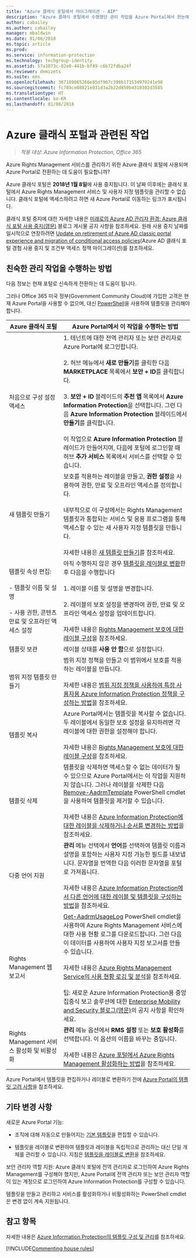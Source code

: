 ```yaml
---
title: "Azure 클래식 포털에서 마이그레이션 - AIP"
description: "Azure 클래식 포털에서 수행했던 관리 작업을 Azure Portal에서 한눈에 볼 수 있습니다."
author: cabailey
ms.author: cabailey
manager: mbaldwin
ms.date: 01/08/2018
ms.topic: article
ms.prod: 
ms.service: information-protection
ms.technology: techgroup-identity
ms.assetid: 57a1073c-02e0-441b-bf49-c6b72fdba24f
ms.reviewer: demizets
ms.suite: ems
ms.openlocfilehash: 367189865266e85df967c398b17153d970241e98
ms.sourcegitcommit: fc789ce08821e031d3a2b22d850b4318302d3585
ms.translationtype: HT
ms.contentlocale: ko-KR
ms.lasthandoff: 01/08/2018
---
```

# <a name="tasks-that-you-used-to-do-with-the-azure-classic-portal"></a>Azure 클래식 포털과 관련된 작업

>*적용 대상: Azure Information Protection, Office 365*

Azure Rights Management 서비스를 관리하기 위한 Azure 클래식 포털에 사용되며 Azure Portal로 전환하는 데 도움이 필요합니까? 

Azure 클래식 포털은 **2018년 1월 8일**에 사용 중지됩니다. 이 날짜 이후에는 클래식 포털에서 Azure Rights Management 서비스 및 사용자 지정 템플릿을 관리할 수 없습니다. 클래식 포털에 액세스하려고 하면 새 Azure Portal로 이동하는 링크가 표시됩니다. 

클래식 포털 중지에 대한 자세한 내용은 [미래로의 Azure AD 관리자 환경: Azure 클래식 포털 사용 중지(영문)](https://blogs.technet.microsoft.com/enterprisemobility/2017/09/18/marching-into-the-future-of-the-azure-ad-admin-experience-retiring-the-azure-classic-portal/) 블로그 게시물 공지 사항을 참조하세요. 원래 사용 중지 날짜를 일시적으로 연장하려면 [Update on retirement of Azure AD classic portal experience and migration of conditional access policies](https://cloudblogs.microsoft.com/enterprisemobility/2017/11/29/update-on-retirement-of-azure-ad-classic-portal-experience-and-migration-of-conditional-access-policies/)(Azure AD 클래식 포털 경험 사용 중지 및 조건부 액세스 정책 마이그레이션)를 참조하세요.

## <a name="how-to-do-your-familiar-admin-tasks"></a>친숙한 관리 작업을 수행하는 방법

다음 정보는 현재 포털로 신속하게 전환하는 데 도움이 됩니다.

그러나 Office 365 미국 정부(Government Community Cloud)에 가입한 고객은 현재 Azure Portal을 사용할 수 없으며, 대신 [PowerShell](configure-templates-with-powershell.md)을 사용하여 템플릿을 관리해야 합니다. 


|Azure 클래식 포털|Azure Portal에서 이 작업을 수행하는 방법
|-----------|--------------------|
|처음으로 구성 설정 액세스|1. 테넌트에 대한 전역 관리자 또는 보안 관리자로 Azure Portal에 로그인합니다.<br /><br />2. 허브 메뉴에서 **새로 만들기**를 클릭한 다음 **MARKETPLACE** 목록에서 **보안 + ID**를 클릭합니다.<br /><br />3. **보안 + ID** 블레이드의 **추천 앱** 목록에서 **Azure Information Protection**을 선택합니다. 그런 다음 **Azure Information Protection** 블레이드에서 **만들기**를 클릭합니다.<br /><br />이 작업으로 **Azure Information Protection** 블레이드가 만들어지며, 다음에 포털에 로그인할 때 허브 **추가 서비스** 목록에서 서비스를 선택할 수 있습니다.
|새 템플릿 만들기|보호를 적용하는 레이블을 만들고, **권한 설정**을 사용하여 권한, 만료 및 오프라인 액세스를 정의합니다. <br /><br />내부적으로 이 구성에서는 Rights Management 템플릿과 통합되는 서비스 및 응용 프로그램을 통해 액세스할 수 있는 새 사용자 지정 템플릿을 만듭니다.<br /><br />자세한 내용은 [새 템플릿 만들기](configure-policy-templates.md#to-create-a-new-template)를 참조하세요.
|템플릿 속성 편집: <br /><br />- 템플릿 이름 및 설명<br /><br />- 사용 권한, 콘텐츠 만료 및 오프라인 액세스 설정|아직 수행하지 않은 경우 [템플릿을 레이블로 변환](configure-policy-templates.md#to-convert-templates-to-labels)한 후 다음을 수행합니다<br /><br />1. 레이블 이름 및 설명을 변경합니다.<br /><br />2. 레이블의 보호 설정을 변경하여 권한, 만료 및 오프라인 액세스 설정을 업데이트합니다.<br /><br />자세한 내용은 [Rights Management 보호에 대한 레이블 구성](configure-policy-protection.md#to-configure-a-label-for-rights-management-protection)을 참조하세요.
|템플릿 보관|레이블 상태를 **사용 안 함**으로 설정합니다.
|범위 지정 템플릿 만들기|범위 지정 정책을 만들고 이 범위에서 보호를 적용하는 레이블을 만듭니다. <br /><br />자세한 내용은 [범위 지정 정책을 사용하여 특정 사용자용 Azure Information Protection 정책을 구성하는 방법](configure-policy-scope.md)을 참조하세요.
|템플릿 복사|Azure Portal에서는 템플릿을 복사할 수 없습니다. 두 레이블에서 동일한 보호 설정을 유지하려면 각 레이블에 대한 권한을 설정해야 합니다. <br /><br />자세한 내용은 [Rights Management 보호에 대한 레이블 구성](configure-policy-protection.md#to-configure-a-label-for-rights-management-protection)을 참조하세요.
|템플릿 삭제|템플릿을 삭제하면 액세스할 수 없는 데이터가 될 수 있으므로 Azure Portal에서는 이 작업을 지원하지 않습니다. 그러나 레이블을 삭제한 다음 [Remove-AadrmTemplate](/powershell/module/aadrm/remove-aadrmtemplate) PowerShell cmdlet을 사용하여 템플릿을 제거할 수 있습니다. <br /><br />자세한 내용은 [Azure Information Protection에 대한 레이블을 삭제하거나 순서를 변경하는 방법](configure-policy-delete-reorder.md)을 참조하세요.
|다중 언어 지원|**관리** 메뉴 선택에서 **언어**를 선택하여 템플릿 이름과 설명을 포함하는 사용자 지정 가능한 필드를 내보냅니다. 문자열을 번역한 다음 이러한 문자열을 포털로 가져옵니다. <br /><br />자세한 내용은 [Azure Information Protection에서 다른 언어에 대한 레이블 및 템플릿을 구성하는 방법](configure-policy-languages.md)을 참조하세요.
|Rights Management 웹 보고서|[Get-AadrmUsageLog](/powershell/module/aadrm/Get-AadrmUsageLog) PowerShell cmdlet을 사용하여 Azure Rights Management 서비스에 대한 사용 현황 로그를 다운로드합니다. 그런 다음 이 데이터를 사용하여 사용자 지정 보고서를 만들 수 있습니다. <br /><br />자세한 내용은 [Azure Rights Management Service의 사용 현황 로깅 및 분석](log-analyze-usage.md)을 참조하세요.<br /><br />팁: 새로운 Azure Information Protection용 중앙 집중식 보고 솔루션에 대한 [Enterprise Mobility and Security 블로그(영문)](https://blogs.technet.microsoft.com/enterprisemobility/?product=azure-information-protection)의 공지 사항을 확인하세요. 
|Rights Management 서비스 활성화 및 비활성화|**관리** 메뉴 옵션에서 **RMS 설정** 또는 **보호 활성화**를 선택합니다. 이 옵션의 이름을 바꾸는 중입니다.<br /><br />자세한 내용은 [Azure 포털에서 Azure Rights Management 활성화하는 방법](activate-azure.md)을 참조하세요.

Azure Portal에서 템플릿을 편집하거나 레이블로 변환하기 전에 [Azure Portal의 템플릿 고려 사항](configure-policy-templates.md#considerations-for-templates-in-the-azure-portal)을 참조하세요.


## <a name="what-else-has-changed"></a>기타 변경 사항

새로운 Azure Portal 기능:

- 조직에 대해 자동으로 만들어지는 [기본 템플릿](configure-policy-templates.md#default-templates)을 편집할 수 있습니다.

- 템플릿을 레이블로 변환하여 템플릿과 레이블을 독립적으로 관리하는 대신 단일 개체를 관리할 수 있습니다. 지침은 [템플릿을 레이블로 변환](configure-policy-templates.md#to-convert-templates-to-labels)을 참조하세요.

보안 관리자 역할 지원: Azure 클래식 포털에 전역 관리자로 로그인하여 Azure Rights Management를 구성해야 했지만, Azure Portal에 전역 관리자 또는 보안 관리자 역할이 있는 계정으로 로그인하여 Azure Information Protection를 구성할 수 있습니다. 

템플릿을 만들고 관리하고 서비스를 활성화하거나 비활성화하는 PowerShell cmdlet은 변경 없이 계속 지원됩니다.


## <a name="see-also"></a>참고 항목
자세한 내용은 [Azure Information Protection의 템플릿 구성 및 관리](../deploy-use/configure-policy-templates.md)를 참조하세요.

[!INCLUDE[Commenting house rules](../includes/houserules.md)]